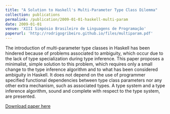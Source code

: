 ```yaml
---
title: "A Solution to Haskell's Multi-Parameter Type Class Dilemma"
collection: publications
permalink: /publication/2009-01-01-haskell-multi-param
date: 2009-01-01
venue: 'XIII Simpósio Brasileiro de Linguagens de Programação'
paperurl: 'http://rodrigogribeiro.github.io/files/multiparam.pdf'
---
```


The introduction of multi-parameter type classes in Haskell has been hindered because of problems associated to ambiguity, which occur due to the lack of type specialization during type inference. This paper proposes a
minimalist, simple solution to this problem, which requires only a small change to the type inference algorithm and to what has been considered ambiguity in Haskell. It does not depend on the use of programmer specified functional dependencies between type class parameters nor any other extra mechanism, such as associated types. A type system and a type inference algorithm, sound and complete with respect to the type system, are presented.


[Download paper here](http://rodrigogribeiro.github.io/files/multiparam.pdf)
